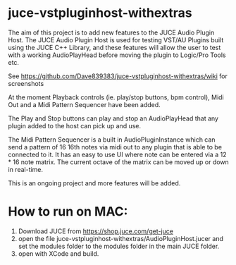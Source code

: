 # juce-vstpluginhost-withextras
The aim of this project is to add new features to the JUCE Audio Plugin Host.  The JUCE Audio Plugin Host is used for testing VST/AU Plugins built using the JUCE C++ Library, and these features will allow the user to test with a working AudioPlayHead before moving the plugin to Logic/Pro Tools etc.

See https://github.com/Dave839383/juce-vstpluginhost-withextras/wiki for screenshots

At the moment Playback controls (ie. play/stop buttons, bpm control), Midi Out and a Midi Pattern Sequencer have been added.  

The Play and Stop buttons can play and stop an AudioPlayHead that any plugin added to the host can pick up and use.

The Midi Pattern Sequencer is a built in AudioPluginInstance which can send a pattern of 16 16th notes via midi out to any plugin that is able to be connected to it.  It has an easy to use UI where note can be entered via a 12 * 16 note matrix.  The current octave of the matrix can be moved up or down in real-time.

This is an ongoing project and more features will be added.

# How to run on MAC:

1. Download JUCE from https://shop.juce.com/get-juce
2. open the file juce-vstpluginhost-withextras/AudioPluginHost.jucer and set the modules folder to the modules folder in the main JUCE folder.
3. open with XCode and build.
